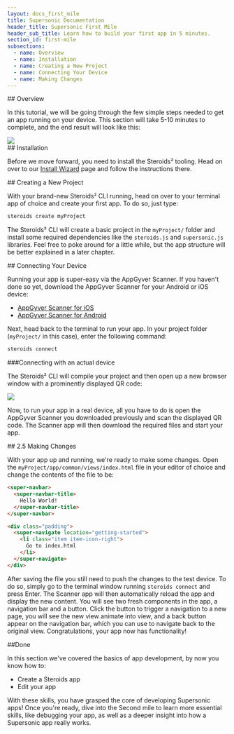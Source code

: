```yaml
---
layout: docs_first_mile
title: Supersonic Documentation
header_title: Supersonic First Mile
header_sub_title: Learn how to build your first app in 5 minutes.
section_id: first-mile
subsections:
  - name: Overview
  - name: Installation
  - name: Creating a New Project
  - name: Connecting Your Device
  - name: Making Changes
---
```


<section class="docs-section" id="overview">
## Overview

In this tutorial, we will be going through the few simple steps needed to get an app running on your device. This section will take 5-10 minutes to complete, and the end result will look like this:

<img src="http://placehold.it/600x300">
</section>

<section class="docs-section" id="installation">
## Installation

Before we move forward, you need to install the Steroids² tooling. Head on over to our [Install Wizard](https://academy.appgyver.com/installwizard) page and follow the instructions there.
</section>

<section class="docs-section" id="creating-a-new-project">
## Creating a New Project

With your brand-new Steroids² CLI running, head on over to your terminal app of choice and create your first app. To do so, just type:

```bash
steroids create myProject
```

The Steroids² CLI will create a basic project in the `myProject/` folder and install some required dependencies like the `steroids.js` and `supersonic.js` libraries. Feel free to poke around for a little while, but the app structure will be better explained in a later chapter.
</section>

<section class="docs-section" id="connecting-your-device">
## Connecting Your Device

Running your app is super-easy via the AppGyver Scanner. If you haven't done so yet, download the AppGyver Scanner for your Android or iOS device:

  - [AppGyver Scanner for iOS](https://itunes.apple.com/us/app/appgyver-scanner/id575076515?mt=8)
  - [AppGyver Scanner for Android](https://play.google.com/store/apps/details?id=com.appgyver.freshandroid)

Next, head back to the terminal to run your app. In your project folder (`myProject/` in this case), enter the following command:

```bash
steroids connect
```

###Connecting with an actual device

The Steroids² CLI will compile your project and then open up a new browser window with a prominently displayed QR code:

<img src="http://placehold.it/600x300">

Now, to run your app in a real device, all you have to do is open the AppGyver Scanner you downloaded previously and scan the displayed QR code. The Scanner app will then download the required files and start your app.

</section>

<section class="docs-section" id="making-changes">
## 2.5 Making Changes

With your app up and running, we're ready to make some changes. Open the `myProject/app/common/views/index.html` file in your editor of choice and change the contents of the file to be:

```html
<super-navbar>
  <super-navbar-title>
    Hello World!
  </super-navbar-title>
</super-navbar>

<div class="padding">
  <super-navigate location="getting-started">
    <li class="item item-icon-right">
      Go to index.html
    </li>
  </super-navigate>
</div>
```

After saving the file you still need to push the changes to the test device. To do so, simply go to the terminal window running `steroids connect` and press Enter. The Scanner app will then automatically reload the app and display the new content. You will see two fresh components in the app, a navigation bar and a button. Click the button to trigger a navigation to a new page, you will see the new view animate into view, and a back button appear on the navigation bar, which you can use to navigate back to the original view. Congratulations, your app now has functionality!
</section>

##Done

In this section we've covered the basics of app development, by now you know how to:

  - Create a Steroids app
  - Edit your app

With these skills, you have grasped the core of developing Supersonic apps! Once you're ready, dive into the Second mile to learn more essential skills, like debugging your app, as well as a deeper insight into how a Supersonic app really works.
